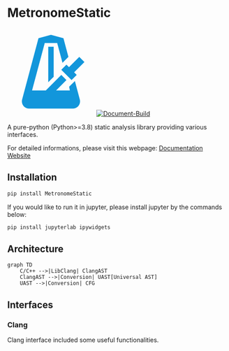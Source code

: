 # MetronomeStatic
<svg t="1712932897209" class="icon" viewBox="0 0 1024 1024" version="1.1" xmlns="http://www.w3.org/2000/svg" p-id="4262" width="200" height="200"><path d="M512 74.666667l-146.346667 39.253333-192.426666 719.36c-1.28 6.4-2.56 13.226667-2.56 20.053333 0 47.36 37.973333 85.333333 85.333333 85.333334h512c47.36 0 85.333333-37.973333 85.333333-85.333334 0-6.826667-1.28-13.653333-2.56-20.053333l-58.026666-218.026667L725.333333 682.666667l8.533334 42.666666h-161.706667l121.173333-121.173333-60.16-60.16L451.84 725.333333H290.133333l148.906667-554.666666h145.92l62.293333 231.68 69.546667-69.973334-58.453333-218.453333L512 74.666667M480 213.333333v416l64-64V213.333333h-64m364.373333 119.466667l-120.746666 120.746667-30.293334-30.293334-60.16 60.586667 120.32 120.32 60.586667-60.16-30.293333-30.293333 120.746666-120.746667-60.16-60.16z" p-id="4263" fill="#1296db"></path></svg>
[![Document-Build](https://github.com/hzyrc6011/MetronomeStatic/actions/workflows/pages/pages-build-deployment/badge.svg)](https://github.com/hzyrc6011/MetronomeStatic/actions/workflows/pages/pages-build-deployment)

A pure-python (Python>=3.8) static analysis library providing various interfaces.

For detailed informations, please visit this webpage:
[Documentation Website](https://hzyrc6011.github.io/MetronomeStatic/)

## Installation

```bash
pip install MetronomeStatic
```

If you would like to run it in jupyter, please install jupyter by the commands below:

```bash
pip install jupyterlab ipywidgets
```

## Architecture

```mermaid
graph TD
    C/C++ -->|LibClang| ClangAST
    ClangAST -->|Conversion| UAST[Universal AST]
    UAST -->|Conversion| CFG
```

## Interfaces

### Clang

Clang interface included some useful functionalities.
